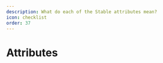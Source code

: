 ```yaml
---
description: What do each of the Stable attributes mean?
icon: checklist
order: 37
---
```


# Attributes

